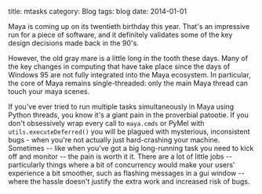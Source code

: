title: mtasks
category: Blog
tags: blog
date: 2014-01-01

Maya is coming up on its twentieth birthday this year.  That's an impressive run for a piece of software, and it definitely validates some of the key design decisions made back in the 90's.  

However, the old gray mare is a little long in the tooth these days.  Many of the key changes in computing that have take place since the days of Windows 95 are not fully integrated into the Maya ecosystem. In particular, the core of Maya remains single-threaded:  only the main Maya thread can touch your maya scenes.  

If you've ever tried to run multiple tasks simultaneously in Maya using Python threads, you know it's a giant pain in the proverbial patootie.  If you don't obsessively wrap every call to `maya.cmds` or PyMel with `utils.executeDeferred()` you will be plagued with mysterious, inconsistent bugs - when you're not actually just hard-crashing your machine. Sometimes -- like when you've got a big long-running task you need to kick off and monitor -- the pain is worth it it.  There are a lot of little jobs -- particularly things where a bit of concurrency would make your users' experience a bit smoother, such as flashing messages in a gui window -- where the hassle doesn't justify the extra work and increased risk of bugs.
